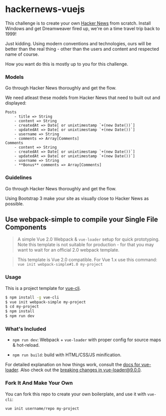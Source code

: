 # hackernews-vuejs

This challenge is to create your own [Hacker News](http://news.ycombinator.com) from scratch. Install Windows and get Dreamweaver fired up, we're on a time travel trip back to 1999! 

Just kidding. Using modern conventions and technologies, ours will be better than the real thing - other than the users and content and respected name of course.

How you want do this is mostly up to you for this challenge.

### Models

Go through Hacker News thoroughly and get the flow.

We need atleast these models from Hacker News that need to built out and displayed:

    Posts
        - title => String
        - content => String
        - createdAt => Date[ or unixtimestamp `+(new Date())`]
        - updatedAt => Date[ or unixtimestamp `+(new Date())`]
        - username => String
        - comments => Array[Comments]
    Comments
        - content => String
        - createdAt => Date[ or unixtimestamp `+(new Date())`]
        - updatedAt => Date[ or unixtimestamp `+(new Date())`]
        - username => String
        - **Bonus** comments => Array[Comments]

### Guidelines

Go through Hacker News thoroughly and get the flow.

Using Bootstrap 3 make your site as visually close to Hacker News as possible.


## Use webpack-simple to compile your Single File Components

> A simple Vue 2.0 Webpack & `vue-loader` setup for quick prototyping. Note this template is not suitable for production - for that you may want to wait for an official 2.0 webpack template.

> This template is Vue 2.0 compatible. For Vue 1.x use this command: `vue init webpack-simple#1.0 my-project`

### Usage

This is a project template for [vue-cli](https://github.com/vuejs/vue-cli).

``` bash
$ npm install -g vue-cli
$ vue init webpack-simple my-project
$ cd my-project
$ npm install
$ npm run dev
```

### What's Included

- `npm run dev`: Webpack + `vue-loader` with proper config for source maps & hot-reload.

- `npm run build`: build with HTML/CSS/JS minification.

For detailed explanation on how things work, consult the [docs for vue-loader](http://vuejs.github.io/vue-loader). Also check out the [breaking changes in vue-loader@9.0.0](https://github.com/vuejs/vue-loader/releases/tag/v9.0.0).

### Fork It And Make Your Own

You can fork this repo to create your own boilerplate, and use it with `vue-cli`:

``` bash
vue init username/repo my-project
```
